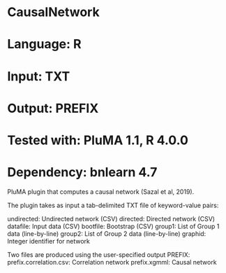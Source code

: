 # CausalNetwork
# Language: R
# Input: TXT
# Output: PREFIX
# Tested with: PluMA 1.1, R 4.0.0
# Dependency: bnlearn 4.7

PluMA plugin that computes a causal network (Sazal et al, 2019).

The plugin takes as input a tab-delimited TXT file of keyword-value pairs:

undirected: Undirected network (CSV)
directed: Directed network (CSV)
datafile: Input data (CSV)
bootfile: Bootstrap (CSV)
group1: List of Group 1 data (line-by-line)
group2: List of Group 2 data (line-by-line)
graphid: Integer identifier for network


Two files are produced using the user-specified output PREFIX:
prefix.correlation.csv: Correlation network
prefix.xgmml: Causal network 
